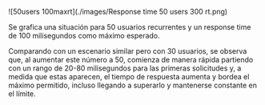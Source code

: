 ![50users 100maxrt](./images/Response time 50 users 300 rt.png)

Se grafica una situación para 50 usuarios recurrentes y un response time de 100 milisegundos como máximo esperado.

Comparando con un escenario similar pero con 30 usuarios, se observa que, al aumentar este número a 50, comienza de manera rápida partiendo con un rango de 20-80 milisegundos para las primeras solicitudes y, a medida que estas aparecen, el tiempo de respuesta aumenta y bordea el máximo permitido, incluso llegando a superarlo y mantenerse constante en el límite.
